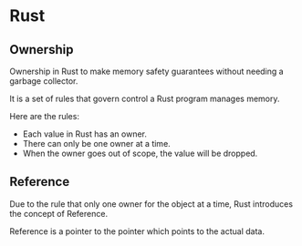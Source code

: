 # Rust

## Ownership

Ownership in Rust to make memory safety guarantees without needing a garbage collector.

It is a set of rules that govern control a Rust program manages memory.

Here are the rules:

- Each value in Rust has an owner.
- There can only be one owner at a time.
- When the owner goes out of scope, the value will be dropped.

## Reference

Due to the rule that only one owner for the object at a time, Rust introduces the concept of Reference.

Reference is a pointer to the pointer which points to the actual data.
